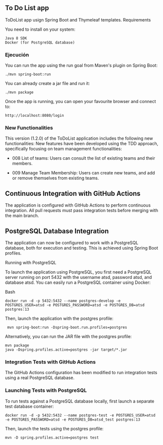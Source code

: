 ## To Do List app

ToDoList app usign Spring Boot and Thymeleaf templates.
Requirements

You need to install on your system:

    Java 8 SDK
    Docker (for PostgreSQL database) 

### Ejecución

You can run the app using the run goal from Maven's plugin on Spring Boot:

    ./mvn spring-boot:run

You can already create a jar file and run it:

    ./mvn package

Once the app is running, you can open your favourite browser and connect to:

    http://localhost:8080/login

### New Functionalities

This version (1.2.0) of the ToDoList application includes the following new functionalities:
New features have been developed using the TDD approach, specifically focusing on team management functionalities:

- 008 List of teams: Users can consult the list of existing teams and their members.

- 009 Manage Team Membership: Users can create new teams, and add or remove themselves from existing teams.

## Continuous Integration with GitHub Actions

The application is configured with GitHub Actions to perform continuous integration. All pull requests must pass integration tests before merging with the main branch.

##  PostgreSQL Database Integration

The application can now be configured to work with a PostgreSQL database, both for execution and testing. This is achieved using Spring Boot profiles.

Running with PostgreSQL

To launch the application using PostgreSQL, you first need a PostgreSQL server running on port 5432 with the username atsd, password atsd, and database atsd. You can easily run a PostgreSQL container using Docker:

Bash

    docker run -d -p 5432:5432 --name postgres-develop -e POSTGRES_USER=atsd -e POSTGRES_PASSWORD=atsd -e POSTGRES_DB=atsd postgres:13

Then, launch the application with the postgres profile:

     mvn spring-boot:run -Dspring-boot.run.profiles=postgres

Alternatively, you can run the JAR file with the postgres profile:
    
    mvn package
    java -Dspring.profiles.active=postgres -jar target/*.jar

### Integration Tests with GitHub Actions

The GitHub Actions configuration has been modified to run integration tests using a real PostgreSQL database.

### Launching Tests with PostgreSQL

To run tests against a PostgreSQL database locally, first launch a separate test database container:

    docker run -d -p 5432:5432 --name postgres-test -e POSTGRES_USER=atsd -e POSTGRES_PASSWORD=atsd -e POSTGRES_DB=atsd_test postgres:13

Then, launch the tests using the postgres profile:

    mvn -D spring.profiles.active=postgres test

